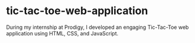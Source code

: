 # tic-tac-toe-web-application
During my internship at Prodigy, I developed an engaging Tic-Tac-Toe web application using HTML, CSS, and JavaScript.
